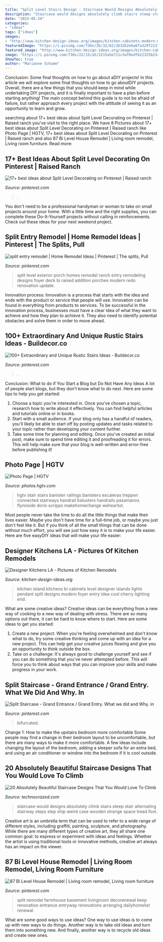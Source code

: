 ```yaml
---
title: "Split Level Stairs Design : Staircase Would Designs Absolutely Climb Stairs Steep Stair Alternating Stairway Steps Step Ship Weird Case Wooden Strange Space Tread Foot"
description: "Staircase would designs absolutely climb stairs steep stair alternating stairway steps step ship weird case wooden strange space tread foot"
date: "2023-05-24"
categories:
- "ideas"
tags: ["ideas"]
images:
- "http://www.kitchen-design-ideas.org/images/kitchen-cabinets-modern-medium-wood-058a-dkl005-cherry-bi-level-island-pendant-lights.jpg"
featuredImage: "https://i.pinimg.com/736x/2b/32/b2/2b32b2e6a8fa329f21377f7275b09a79.jpg"
featured_image: "http://www.kitchen-design-ideas.org/images/kitchen-cabinets-modern-medium-wood-058a-dkl005-cherry-bi-level-island-pendant-lights.jpg"
image: "https://i.pinimg.com/736x/22/15/a5/2215a5e711c3af0edfb22325b23445cf.jpg"
ShowToc: true
author: "Marianne Schumm"
---
```



Conclusion: Some final thoughts on how to go about aDIY projects!
In this article we will explore some final thoughts on how to go aboutDIY projects. Overall, there are a few things that you should keep in mind while undertaking DIY projects, and it is finally important to have a plan before starting anything! The main concept behind this guide is to not be afraid of failure, but rather approach every project with the attitude of seeing it as an opportunity to learn and grow.

	

		
searching about 17+ best ideas about Split Level Decorating on Pinterest | Raised ranch you've visit to the right place. We have 8 Pictures about 17+ best ideas about Split Level Decorating on Pinterest | Raised ranch like Photo Page | HGTV, 17+ best ideas about Split Level Decorating on Pinterest | Raised ranch and also 87 Bi Level House Remodel | Living room remodel, Living room furniture. Read more:
		
    
## 17+ Best Ideas About Split Level Decorating On Pinterest | Raised Ranch

<img loading=lazy src="https://i.pinimg.com/736x/1c/66/61/1c66611f23596490291ecbb9c8718701.jpg" onerror="this.onerror=null;this.src='https://tse3.mm.bing.net/th?id=OIP.Wssb7A7jxUsl-g2bHFYiFgHaJ4&amp;pid=15.1';" alt="17+ best ideas about Split Level Decorating on Pinterest | Raised ranch">

_Source: pinterest.com_

>. 

	

You don't need to be a professional handyman or woman to take on small projects around your home. With a little time and the right supplies, you can complete these Do-It-Yourself projects without calling in reinforcements. Check out these ideas for your next weekend project.

    
## Split Entry Remodel | Home Remodel Ideas | Pinterest | The Splits, Pull

<img loading=lazy src="https://s-media-cache-ak0.pinimg.com/736x/21/eb/f7/21ebf75c49ff045cdccd4b94f41d28d4.jpg" onerror="this.onerror=null;this.src='https://tse2.mm.bing.net/th?id=OIP.6MciDl3EevyswkcQuYkWDAHaEo&amp;pid=15.1';" alt="split entry remodel | Home Remodel Ideas | Pinterest | The splits, Pull">

_Source: pinterest.com_

>split level exterior porch homes remodel ranch entry remodeling designs foyer deck bi raised addition porches modern redo renovation update. 

	

Innovation process:
Innovation is a process that starts with the idea and ends with the product or service that people will use. Innovation can be found in everything from products to services. To be successful in the innovation process, businesses must have a clear idea of what they want to achieve and how they plan to achieve it. They also need to identify potential obstacles and solve them in order to move ahead.

    
## 100+ Extraordinary And Unique Rustic Stairs Ideas - Buildecor.co

<img loading=lazy src="https://i.pinimg.com/736x/2b/32/b2/2b32b2e6a8fa329f21377f7275b09a79.jpg" onerror="this.onerror=null;this.src='https://tse3.mm.bing.net/th?id=OIP.lXUdIKZtFYNhntkw5FOCNQHaJ-&amp;pid=15.1';" alt="100+ Extraordinary and Unique Rustic Stairs Ideas - Buildecor.co">

_Source: pinterest.com_

>. 

	

Conclusion: What to do if You Start a Blog but Do Not Have Any Ideas
A lot of people start blogs, but they don't know what to do next. Here are some tips to help you get started: 
1) Choose a topic you're interested in. Once you've chosen a topic, research how to write about it effectively. You can find helpful articles and tutorials online or in books.
2) Start with a small audience. If your blog only has a handful of readers, you'll likely be able to start off by posting updates and tasks related to your topic rather than developing your content further. 
3) Take some time for planning and editing. Once you've created an initial post, make sure to spend time editing it and proofreading it for errors. This will help make sure that your blog is well-written and error-free before publishing it!

    
## Photo Page | HGTV

<img loading=lazy src="https://hgtvhome.sndimg.com/content/dam/images/hgtv/fullset/2016/2/22/1/sh2016_living_room__transition_to_entry_stairway_v.jpg.rend.hgtvcom.616.924.suffix/1456195748378.jpeg" onerror="this.onerror=null;this.src='https://tse3.mm.bing.net/th?id=OIP.moDY_RoYs2-yDxaMXoC70AHaLH&amp;pid=15.1';" alt="Photo Page | HGTV">

_Source: photos.hgtv.com_

>hgtv stair stairs banister railings banisters escaleras treppen connected stairways handrail balusters handrails pasamanos flynnside dorio scripps makehomechange weheartut. 

	

Most people never take the time to do all the little things that make their lives easier. Maybe you don't have time for a full-time job, or maybe you just don't feel like it. But if you think of all the small things that can be done without much effort, you will see just how easy it is to make your life easier. Here are five easyDIY ideas that will make your life easier: 

    
## Designer Kitchens LA - Pictures Of Kitchen Remodels

<img loading=lazy src="http://www.kitchen-design-ideas.org/images/kitchen-cabinets-modern-medium-wood-058a-dkl005-cherry-bi-level-island-pendant-lights.jpg" onerror="this.onerror=null;this.src='https://tse3.mm.bing.net/th?id=OIP.G76rhyOrC_CzaDU49umYrAHaGI&amp;pid=15.1';" alt="Designer Kitchens LA - Pictures of Kitchen Remodels">

_Source: kitchen-design-ideas.org_

>kitchen island kitchens bi cabinets level designer islands lights pendant split designs modern foyer entry idea cool cherry lighting end. 

	

What are some creative ideas?
Creative ideas can be everything from a new way of cooking to a new way of dealing with stress. There are so many options out there, it can be hard to know where to start. Here are some ideas to get you started: 
1. Create a new project: When you're feeling overwhelmed and don't know what to do, try some creative thinking and come up with an idea for a new project. This can help get your creative juices flowing and give you an opportunity to think outside the box.
2. Take on a challenge: It's always good to challenge yourself and see if you can do something that you've never attempted before. This will force you to think about ways that you can improve your skills and make progress in your work. 

    
## Split Staircase - Grand Entrance / Grand Entry. What We Did And Why. In

<img loading=lazy src="https://i.pinimg.com/736x/7b/0f/4a/7b0f4a9154d9ac798d07d79372439ece.jpg" onerror="this.onerror=null;this.src='https://tse1.mm.bing.net/th?id=OIP.WYb5JLXppieuwczXrzCPngHaJ3&amp;pid=15.1';" alt="Split Staircase - Grand Entrance / Grand Entry. What we did and Why. in">

_Source: pinterest.com_

>bifurcated. 

	

Change 1: How to make the upstairs bedroom more comfortable
Some people may find a change in their bedroom layout to be uncomfortable, but there are many ways to make it more comfortable. A few ideas include changing the layout of the bedroom, adding a sleeper sofa for an extra bed, and using an air conditioner or window into the bedroom if it is cool outside.

    
## 20 Absolutely Beautiful Staircase Designs That You Would Love To Climb

<img loading=lazy src="http://www.technocrazed.com/wp-content/uploads/2013/12/Absolutely-Beautiful-Staircase-Designs-110.jpg" onerror="this.onerror=null;this.src='https://tse4.mm.bing.net/th?id=OIP.zXHidjSxa-wYkT5jg7vfcQHaLH&amp;pid=15.1';" alt="20 Absolutely Beautiful Staircase Designs That You Would Love To Climb">

_Source: technocrazed.com_

>staircase would designs absolutely climb stairs steep stair alternating stairway steps step ship weird case wooden strange space tread foot. 

	

Creative art is an umbrella term that can be used to refer to a wide range of different styles, including graffiti, painting, sculpture, and photography. While there are many different types of creative art, they all share one common goal: to express or experiment with ideas and feelings. Whether the artist is using traditional tools or innovative methods, creative art always has an impact on the viewer.

    
## 87 Bi Level House Remodel | Living Room Remodel, Living Room Furniture

<img loading=lazy src="https://i.pinimg.com/736x/22/15/a5/2215a5e711c3af0edfb22325b23445cf.jpg" onerror="this.onerror=null;this.src='https://tse2.mm.bing.net/th?id=OIP.7KYvOcTbZZzq-qkJ0NoJ5wHaFI&amp;pid=15.1';" alt="87 Bi Level House Remodel | Living room remodel, Living room furniture">

_Source: pinterest.com_

>split remodel farmhouse basement livingroom decorenewal keep renovation entrance entryway renovations arranging dailyhomelist renewal. 

	

What are some good ways to use ideas?
One way to use ideas is to come up with new ways to do things. Another way is to take old ideas and turn them into something new. And finally, another way is to recycle old ideas and create new ones.

